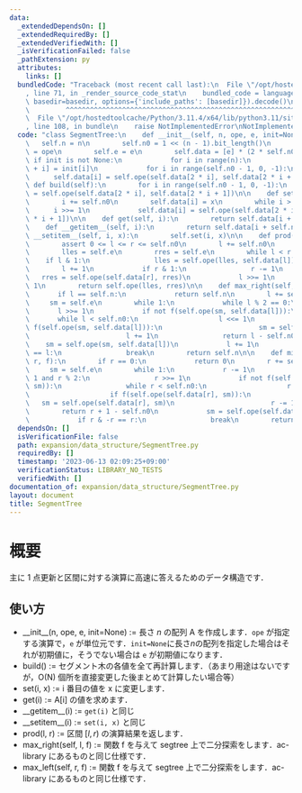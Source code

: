 ```yaml
---
data:
  _extendedDependsOn: []
  _extendedRequiredBy: []
  _extendedVerifiedWith: []
  _isVerificationFailed: false
  _pathExtension: py
  attributes:
    links: []
  bundledCode: "Traceback (most recent call last):\n  File \"/opt/hostedtoolcache/Python/3.11.4/x64/lib/python3.11/site-packages/onlinejudge_verify/documentation/build.py\"\
    , line 71, in _render_source_code_stat\n    bundled_code = language.bundle(stat.path,\
    \ basedir=basedir, options={'include_paths': [basedir]}).decode()\n          \
    \         ^^^^^^^^^^^^^^^^^^^^^^^^^^^^^^^^^^^^^^^^^^^^^^^^^^^^^^^^^^^^^^^^^^^^^^^^^^^^^^^^^\n\
    \  File \"/opt/hostedtoolcache/Python/3.11.4/x64/lib/python3.11/site-packages/onlinejudge_verify/languages/python.py\"\
    , line 108, in bundle\n    raise NotImplementedError\nNotImplementedError\n"
  code: "class SegmentTree:\n    def __init__(self, n, ope, e, init=None):\n     \
    \   self.n = n\n        self.n0 = 1 << (n - 1).bit_length()\n        self.ope\
    \ = ope\n        self.e = e\n        self.data = [e] * (2 * self.n0)\n       \
    \ if init is not None:\n            for i in range(n):\n                self.data[self.n0\
    \ + i] = init[i]\n            for i in range(self.n0 - 1, 0, -1):\n          \
    \      self.data[i] = self.ope(self.data[2 * i], self.data[2 * i + 1])\n\n   \
    \ def build(self):\n        for i in range(self.n0 - 1, 0, -1):\n            self.data[i]\
    \ = self.ope(self.data[2 * i], self.data[2 * i + 1])\n\n    def set(self, i, x):\n\
    \        i += self.n0\n        self.data[i] = x\n        while i > 1:\n      \
    \      i >>= 1\n            self.data[i] = self.ope(self.data[2 * i], self.data[2\
    \ * i + 1])\n\n    def get(self, i):\n        return self.data[i + self.n0]\n\n\
    \    def __getitem__(self, i):\n        return self.data[i + self.n0]\n\n    def\
    \ __setitem__(self, i, x):\n        self.set(i, x)\n\n    def prod(self, l, r):\n\
    \        assert 0 <= l <= r <= self.n0\n        l += self.n0\n        r += self.n0\n\
    \        lles = self.e\n        rres = self.e\n        while l < r:\n        \
    \    if l & 1:\n                lles = self.ope(lles, self.data[l])\n        \
    \        l += 1\n            if r & 1:\n                r -= 1\n             \
    \   rres = self.ope(self.data[r], rres)\n            l >>= 1\n            r >>=\
    \ 1\n        return self.ope(lles, rres)\n\n    def max_right(self, l, f):\n \
    \       if l == self.n:\n            return self.n\n        l += self.n0\n   \
    \     sm = self.e\n        while 1:\n            while l % 2 == 0:\n         \
    \       l >>= 1\n            if not f(self.ope(sm, self.data[l])):\n         \
    \       while l < self.n0:\n                    l <<= 1\n                    if\
    \ f(self.ope(sm, self.data[l])):\n                        sm = self.ope(sm, self.data[l])\n\
    \                        l += 1\n                return l - self.n0\n        \
    \    sm = self.ope(sm, self.data[l])\n            l += 1\n            if l & -l\
    \ == l:\n                break\n        return self.n\n\n    def min_left(self,\
    \ r, f):\n        if r == 0:\n            return 0\n        r += self.n0\n   \
    \     sm = self.e\n        while 1:\n            r -= 1\n            while r >\
    \ 1 and r % 2:\n                r >>= 1\n            if not f(self.ope(self.data[r],\
    \ sm)):\n                while r < self.n0:\n                    r = 2 * r + 1\n\
    \                    if f(self.ope(self.data[r], sm)):\n                     \
    \   sm = self.ope(self.data[r], sm)\n                        r -= 1\n        \
    \        return r + 1 - self.n0\n            sm = self.ope(self.data[r], sm)\n\
    \            if r & -r == r:\n                break\n        return 0\n"
  dependsOn: []
  isVerificationFile: false
  path: expansion/data_structure/SegmentTree.py
  requiredBy: []
  timestamp: '2023-06-13 02:09:25+09:00'
  verificationStatus: LIBRARY_NO_TESTS
  verifiedWith: []
documentation_of: expansion/data_structure/SegmentTree.py
layout: document
title: SegmentTree
---
```


# 概要
主に 1 点更新と区間に対する演算に高速に答えるためのデータ構造です．

## 使い方
- \_\_init\_\_(n, ope, e, init=None) := 長さ $n$ の配列 A を作成します．`ope` が指定する演算で，`e` が単位元です．`init=None`に長さ$n$の配列を指定した場合はそれが初期値に，そうでない場合は `e` が初期値になります．
- build() := セグメント木の各値を全て再計算します．（あまり用途はないですが，O(N) 個所を直接変更した後まとめて計算したい場合等）
- set(i, x) := i 番目の値を x に変更します．
- get(i) := A[i] の値を求めます．
- \_\_getitem\_\_(i) := `get(i)` と同じ
- \_\_setitem\_\_(i) := `set(i, x)` と同じ
- prod(l, r) := 区間 $[l, r)$ の演算結果を返します．
- max_right(self, l, f) := 関数 f を与えて segtree 上で二分探索をします．ac-library にあるものと同じ仕様です．
- max_left(self, r, f) := 関数 f を与えて segtree 上で二分探索をします．ac-library にあるものと同じ仕様です．
